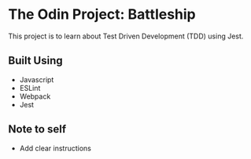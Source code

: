 # The Odin Project: Battleship
This project is to learn about Test Driven Development (TDD) using Jest.

## Built Using
- Javascript
- ESLint
- Webpack
- Jest

## Note to self
- Add clear instructions